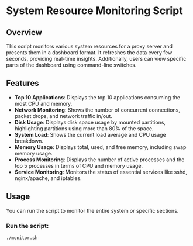 # System Resource Monitoring Script

## Overview
This script monitors various system resources for a proxy server and presents them in a dashboard format. It refreshes the data every few seconds, providing real-time insights. Additionally, users can view specific parts of the dashboard using command-line switches.

## Features
- **Top 10 Applications**: Displays the top 10 applications consuming the most CPU and memory.
- **Network Monitoring**: Shows the number of concurrent connections, packet drops, and network traffic in/out.
- **Disk Usage**: Displays disk space usage by mounted partitions, highlighting partitions using more than 80% of the space.
- **System Load**: Shows the current load average and CPU usage breakdown.
- **Memory Usage**: Displays total, used, and free memory, including swap memory usage.
- **Process Monitoring**: Displays the number of active processes and the top 5 processes in terms of CPU and memory usage.
- **Service Monitoring**: Monitors the status of essential services like sshd, nginx/apache, and iptables.

## Usage
You can run the script to monitor the entire system or specific sections.

### Run the script:
```bash
./monitor.sh
